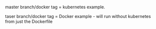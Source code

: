 master branch/docker tag = kubernetes example.

taser branch/docker tag = Docker example - will run without kubernetes from just the Dockerfile
